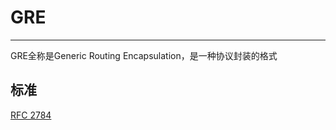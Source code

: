 # GRE
------
GRE全称是Generic Routing Encapsulation，是一种协议封装的格式
## 标准
[RFC 2784](https://tools.ietf.org/html/rfc2784)
